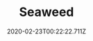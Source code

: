 ---
templateKey: blog-post
featuredpost: false
date: 2020-02-23T00:22:22.711Z
title: Seaweed
description: It can be used in cooking.
type: 
sellPrice: 20
energy: 
health: 
featuredimage: /img/Seaweed.png
tags:
  - spring
  - summer
  - fall
  - winter
  - Fish Pond
  - forageable
---